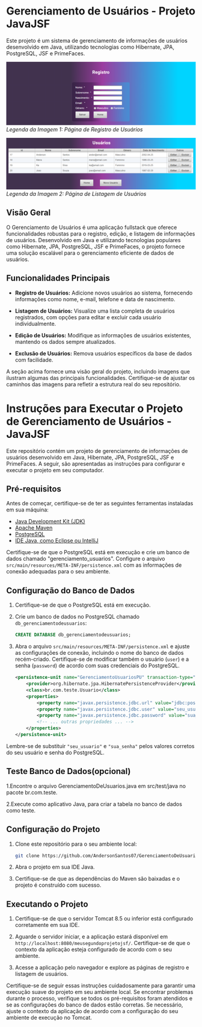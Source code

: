 # Gerenciamento de Usuários - Projeto JavaJSF

Este projeto é um sistema de gerenciamento de informações de usuários desenvolvido em Java, utilizando tecnologias como Hibernate, JPA, PostgreSQL, JSF e PrimeFaces.

![Imagem 1](./registrousuarios.PNG)
<br />
*Legenda da Imagem 1: Página de Registro de Usuários*

![Imagem 2](./paginausuarios.PNG)
<br />
*Legenda da Imagem 2: Página de Listagem de Usuários*

## Visão Geral

O Gerenciamento de Usuários é uma aplicação fullstack que oferece funcionalidades robustas para o registro, edição, e listagem de informações de usuários. Desenvolvido em Java e utilizando tecnologias populares como Hibernate, JPA, PostgreSQL, JSF e PrimeFaces, o projeto fornece uma solução escalável para o gerenciamento eficiente de dados de usuários.

## Funcionalidades Principais

- **Registro de Usuários:** Adicione novos usuários ao sistema, fornecendo informações como nome, e-mail, telefone e data de nascimento.

- **Listagem de Usuários:** Visualize uma lista completa de usuários registrados, com opções para editar e excluir cada usuário individualmente.

- **Edição de Usuários:** Modifique as informações de usuários existentes, mantendo os dados sempre atualizados.

- **Exclusão de Usuários:** Remova usuários específicos da base de dados com facilidade.

A seção acima fornece uma visão geral do projeto, incluindo imagens que ilustram algumas das principais funcionalidades. Certifique-se de ajustar os caminhos das imagens para refletir a estrutura real do seu repositório.






# Instruções para Executar o Projeto de Gerenciamento de Usuários - JavaJSF

Este repositório contém um projeto de gerenciamento de informações de usuários desenvolvido em Java, Hibernate, JPA, PostgreSQL, JSF e PrimeFaces. A seguir, são apresentadas as instruções para configurar e executar o projeto em seu computador.

## Pré-requisitos

Antes de começar, certifique-se de ter as seguintes ferramentas instaladas em sua máquina:

- [Java Development Kit (JDK)](https://www.oracle.com/java/technologies/javase-downloads.html)
- [Apache Maven](https://maven.apache.org/)
- [PostgreSQL](https://www.postgresql.org/download/)
- [IDE Java, como Eclipse ou IntelliJ](https://www.eclipse.org/downloads/)

Certifique-se de que o PostgreSQL está em execução e crie um banco de dados chamado "gerenciamento_usuarios". Configure o arquivo `src/main/resources/META-INF/persistence.xml` com as informações de conexão adequadas para o seu ambiente.

## Configuração do Banco de Dados

1. Certifique-se de que o PostgreSQL está em execução.

2. Crie um banco de dados no PostgreSQL chamado `db_gerenciamentodeusuarios`:

   ```sql
   CREATE DATABASE db_gerenciamentodeusuarios;
   ```

3. Abra o arquivo `src/main/resources/META-INF/persistence.xml` e ajuste as configurações de conexão, incluindo o nome do banco de dados recém-criado. Certifique-se de modificar também o usuário (`user`) e a senha (`password`) de acordo com suas credenciais do PostgreSQL.

   ```xml
   <persistence-unit name="GerenciamentoUsuariosPU" transaction-type="RESOURCE_LOCAL">
       <provider>org.hibernate.jpa.HibernatePersistenceProvider</provider>
       <class>br.com.teste.Usuario</class>
       <properties>
           <property name="javax.persistence.jdbc.url" value="jdbc:postgresql://localhost:5432/db_gerenciamentodeusuarios"/>
           <property name="javax.persistence.jdbc.user" value="seu_usuario"/>
           <property name="javax.persistence.jdbc.password" value="sua_senha"/>
           <!-- ... outras propriedades ... -->
       </properties>
   </persistence-unit>
   ```

Lembre-se de substituir `"seu_usuario"` e `"sua_senha"` pelos valores corretos do seu usuário e senha do PostgreSQL.

## Teste Banco de Dados(opcional)

1.Encontre o arquivo GerenciamentoDeUsuarios.java em src/test/java no pacote br.com.teste.

2.Execute como aplicativo Java, para criar a tabela no banco de dados como teste.

## Configuração do Projeto

1. Clone este repositório para o seu ambiente local:

   ```bash
   git clone https://github.com/AndersonSantos07/GerenciamentoDeUsuarios-MVC-JavaJsf.git
   ```

2. Abra o projeto em sua IDE Java.

3. Certifique-se de que as dependências do Maven são baixadas e o projeto é construído com sucesso.

## Executando o Projeto

1. Certifique-se de que o servidor Tomcat 8.5 ou inferior está configurado corretamente em sua IDE.

2. Aguarde o servidor iniciar, e a aplicação estará disponível em `http://localhost:8080/meusegundoprojetojsf/`. Certifique-se de que o contexto da aplicação esteja configurado de acordo com o seu ambiente.

3. Acesse a aplicação pelo navegador e explore as páginas de registro e listagem de usuários.

Certifique-se de seguir essas instruções cuidadosamente para garantir uma execução suave do projeto em seu ambiente local. Se encontrar problemas durante o processo, verifique se todos os pré-requisitos foram atendidos e se as configurações do banco de dados estão corretas. Se necessário, ajuste o contexto da aplicação de acordo com a configuração do seu ambiente de execução no Tomcat.
